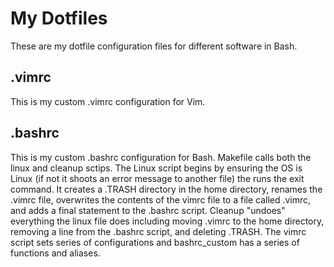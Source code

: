 # My Dotfiles
These are my dotfile configuration files for different software in Bash.
## .vimrc
This is my custom .vimrc configuration for Vim.
## .bashrc
This is my custom .bashrc configuration for Bash.
Makefile calls both the linux and cleanup sctips.
The Linux script begins by ensuring the OS is Linux (if not it shoots an error message to another file) the runs the exit command. It creates a .TRASH directory in the home directory, renames the .vimrc file, overwrites the contents of the vimrc file to a file called .vimrc, and adds a final statement to the .bashrc script.
Cleanup "undoes" everything the linux file does including moving .vimrc to the home directory, removing a line from the .bashrc script, and deleting .TRASH.
The vimrc script sets  series of configurations and bashrc_custom has a series of functions and aliases.
